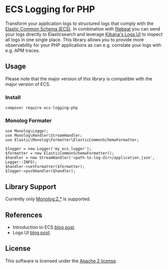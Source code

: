 # ECS Logging for PHP

Transform your application logs to structured logs that comply with the [Elastic Common Schema (ECS)](https://www.elastic.co/guide/en/ecs/current/ecs-reference.html).
In combination with [filebeat](https://www.elastic.co/products/beats/filebeat) you can send your logs directly to Elasticsearch and leverage [Kibana's Logs UI](https://www.elastic.co/guide/en/infrastructure/guide/current/logs-ui-overview.html) to inspect all logs in one single place.
This library allows you to provide more observability for your PHP applications as can e.g. corrolate your logs with e.g. APM traces.

## Usage

Please note that the major version of this library is compatible with the major version of ECS.

### Install

```
composer require ecs-logging-php
```

### Monolog Formater
```
use Monolog\Logger;
use Monolog\Handler\StreamHandler;
use Elastic\Monolog\Formatter\ElasticCommonSchemaFormatter;

$logger = new Logger('my_ecs_logger');
$formatter = new ElasticCommonSchemaFormatter();
$handler = new StreamHandler('<path-to-log-dir>/application.json', Logger::INFO);
$handler->setFormatter($formatter);
$logger->pushHandler($handler);
```

## Library Support
Currently only [Monolog:2.*](https://github.com/Seldaek/monolog) is supported.

## References
* Introduction to ECS [blog post](https://www.elastic.co/blog/introducing-the-elastic-common-schema).
* Logs UI [blog post](https://www.elastic.co/blog/infrastructure-and-logs-ui-new-ways-for-ops-to-interact-with-elasticsearch).

## License
This software is licensed under the [Apache 2 license](https://github.com/elastic/ecs-logging-php/blob/master/LICENSE).
